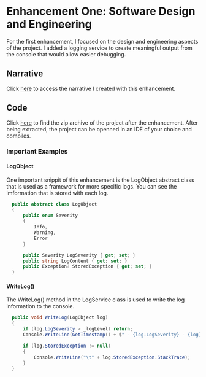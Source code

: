 # Enhancement One: Software Design and Engineering

For the first enhancement, I focused on the design and engineering aspects of the project.
I added a logging service to create meaningful output from the console that would allow easier debugging.

## Narrative

Click <a href="https://rayjayshark.github.io/Narratives/SoftwareDesignNarrative_JoshuaRay.pdf" target="_blank">here</a> to access the narrative I created with this enhancement.

## Code

Click <a href="https://github.com/RayJayShark/PokerBot/tree/category1-software-design-engineering" target="_blank">here</a> to find the zip archive of the project after the enhancement.
After being extracted, the project can be openned in an IDE of your choice and compiles.

### Important Examples

#### LogObject

One important snippit of this enhancement is the LogObject abstract class that is used as a framework for more specific logs.
You can see the imformation that is stored with each log.

```cs
  public abstract class LogObject
  {
      public enum Severity
      {
          Info,
          Warning,
          Error
      }

      public Severity LogSeverity { get; set; }
      public string LogContent { get; set; }
      public Exception? StoredException { get; set; }
  }
```

#### WriteLog()

The WriteLog() method in the LogService class is used to write the log information to the console.

```cs
  public void WriteLog(LogObject log)
  {
      if (log.LogSeverity > _logLevel) return;
      Console.WriteLine(GetTimestamp() + $" - {log.LogSeverity} - {log}");

      if (log.StoredException != null)
      {
          Console.WriteLine("\t" + log.StoredException.StackTrace);
      }
  }
```
